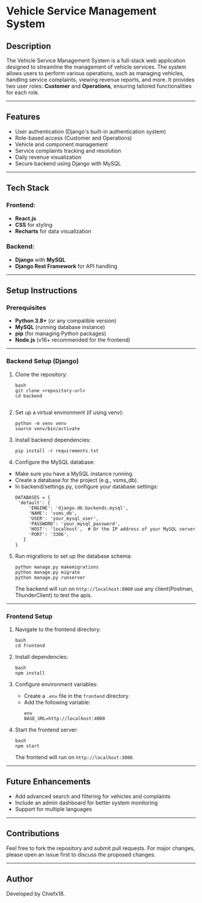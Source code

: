 # Vehicle Service Management System

## Description
The Vehicle Service Management System is a full-stack web application designed to streamline the management of vehicle services. The system allows users to perform various operations, such as managing vehicles, handling service complaints, viewing revenue reports, and more. It provides two user roles: **Customer** and **Operations**, ensuring tailored functionalities for each role.

---

## Features
- User authentication (Django's built-in authentication system)
- Role-based access (Customer and Operations)
- Vehicle and component management
- Service complaints tracking and resolution
- Daily revenue visualization
- Secure backend using Django with MySQL

---

## Tech Stack

### Frontend:
- **React.js**
- **CSS** for styling
- **Recharts** for data visualization

### Backend:
- **Django** with **MySQL**
- **Django Rest Framework** for API handling

---

## Setup Instructions

### Prerequisites
- **Python 3.8+** (or any compatible version)
- **MySQL** (running database instance)
- **pip** (for managing Python packages)
- **Node.js** (v16+ recommended for the frontend)

---

### Backend Setup (Django)

1. Clone the repository:
   ```
   bash
   git clone <repository-url>
   cd backend


2. Set up a virtual environment (if using venv):
   ```
   python -m venv venv
   source venv/bin/activate 
   ```

3. Install backend dependencies:
     ```
     pip install -r requirements.txt
     ```

4. Configure the MySQL database:
 - Make sure you have a MySQL instance running.
 - Create a database for the project (e.g., vsms_db).
 - In backend/settings.py, configure your database settings:
   ```
   DATABASES = {
    'default': {
        'ENGINE': 'django.db.backends.mysql',
        'NAME': 'vsms_db',
        'USER': 'your_mysql_user',
        'PASSWORD': 'your_mysql_password',
        'HOST': 'localhost',  # Or the IP address of your MySQL server
        'PORT': '3306',
      }
   }
   ```
5. Run migrations to set up the database schema:
   ```
   python manage.py makemigrations
   python manage.py migrate
   python manage.py runserver
   ```

   The backend will run on `http://localhost:8000` use any client(Postman, ThunderClient) to test the apis.

---

### Frontend Setup
1. Navigate to the frontend directory:
   ```
   bash
   cd frontend
   ```

2. Install dependencies:
   ```
   bash
   npm install
   ```

3. Configure environment variables:
   - Create a `.env` file in the `frontend` directory.
   - Add the following variable:
     ```
     env
     BASE_URL=http://localhost:4000
     ```

4. Start the frontend server:
   ```
   bash
   npm start
   ```
   The frontend will run on `http://localhost:3000`.

---

## Future Enhancements
- Add advanced search and filtering for vehicles and complaints
- Include an admin dashboard for better system monitoring
- Support for multiple languages

---

## Contributions
Feel free to fork the repository and submit pull requests. For major changes, please open an issue first to discuss the proposed changes.

---

## Author
Developed by Chiefx18.
